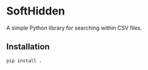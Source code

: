 # SoftHidden

A simple Python library for searching within CSV files.

## Installation

```bash
pip install .
